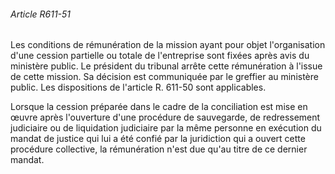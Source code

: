 ###### Article R611-51

Les conditions de rémunération de la mission ayant pour objet l'organisation d'une cession partielle ou totale de l'entreprise sont fixées après avis du ministère public. Le président du tribunal arrête cette rémunération à l'issue de cette mission. Sa décision est communiquée par le greffier au ministère public. Les dispositions de l'article R. 611-50 sont applicables.

Lorsque la cession préparée dans le cadre de la conciliation est mise en œuvre après l'ouverture d'une procédure de sauvegarde, de redressement judiciaire ou de liquidation judiciaire par la même personne en exécution du mandat de justice qui lui a été confié par la juridiction qui a ouvert cette procédure collective, la rémunération n'est due qu'au titre de ce dernier mandat.


